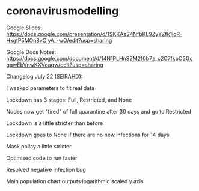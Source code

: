 # coronavirusmodelling
Google Slides: https://docs.google.com/presentation/d/1SKKAzS4NfbKL9ZyYZfk1joR-HxgtP5MOn8vOjyA_-wQ/edit?usp=sharing


Google Docs Notes: https://docs.google.com/document/d/14N1PLHnS2M2f0b7z_c2C7fkpO5GcgqwEbVnwKXVoaqw/edit?usp=sharing



Changelog July 22 (SEIRAHD):

Tweaked parameters to fit real data

Lockdown has 3 stages: Full, Restricted, and None

Nodes now get "tired" of full quarantine after 30 days and go to Restricted

Lockdown is a little stricter than before

Lockdown goes to None if there are no new infections for 14 days

Mask policy a little stricter

Optimised code to run faster

Resolved negative infection bug

Main population chart outputs logarithmic scaled y axis
